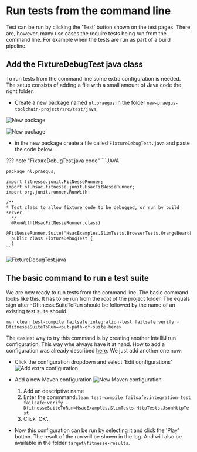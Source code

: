 # Run tests from the command line
Test can be run by clicking the 'Test' button shown on the test pages. There are, however, many use cases the require tests
being run from the command line. For example when the tests are run as part of a build pipeline. 


## Add the FixtureDebugTest java class
To run tests from the command line some extra configuration is needed. The setup consists of adding a file with a small
amount of Java code the right folder. 

* Create a new package named ```nl.praegus``` in the folder ```new-praegus-toolchain-project/src/test/java```.

![New package](/images/getting-started/package.png)

![New package](/images/getting-started/package-name.png)

* in the new package create a file called ```FixtureDebugTest.java``` and paste the code below 

??? note "FixtureDebugTest.java code"
    ```JAVA
    
    package nl.praegus;
    
    import fitnesse.junit.FitNesseRunner;
    import nl.hsac.fitnesse.junit.HsacFitNesseRunner;
    import org.junit.runner.RunWith;
    
    /**
    * Test class to allow fixture code to be debugged, or run by build server.
      */
      @RunWith(HsacFitNesseRunner.class)
      @FitNesseRunner.Suite("HsacExamples.SlimTests.BrowserTests.OrangeBeardListenerSuite")
      public class FixtureDebugTest {
      }
    ```

![FixtureDebugTest.java](/images/getting-started/fixture-debug-test.png)

## The basic command to run a test suite
We are now ready to run tests from the command line. 
The basic command looks like this. It has to be run from the root of the project folder. The equals sign after 
-DfitnesseSuiteToRun should be followed by the name of an existing test suite should.
  
```mvn clean test-compile failsafe:integration-test failsafe:verify -DfitnesseSuiteToRun=<put-path-of-suite-here>```
  
The easiest way to try this command is by creating another IntelliJ run configuration. This way whe always have it at hand. 
How to add a configuration was already described [here](set-up-a-toolchain-project.md). We just add another one now. 

* Click the configuration dropdown and select 'Edit configurations'
![Add extra configuration](/images/getting-started/add-extra-configuration.png)
  
* Add a new Maven configuration
![New Maven configuration](/images/getting-started/command-line-config.png)

    1. Add an descriptive name
    2. Enter the commmand```clean test-compile failsafe:integration-test failsafe:verify -DfitnesseSuiteToRun=HsacExamples.SlimTests.HttpTests.JsonHttpTest```
    3. Click 'OK'.

* Now this configuration can be run by selecting it and click the 'Play' button. The result of the run will be shown in
the log. And will also be available in the folder ```target\fitnesse-results```. 